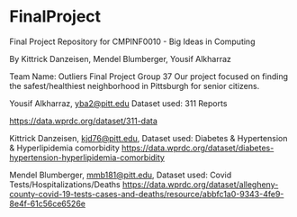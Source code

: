 # FinalProject
Final Project Repository for CMPINF0010 - Big Ideas in Computing

By Kittrick Danzeisen, Mendel Blumberger, Yousif Alkharraz


Team Name: Outliers 
Final Project Group 37
Our project focused on finding the safest/healthiest neighborhood in Pittsburgh for senior citizens. 

Yousif Alkharraz, yba2@pitt.edu Dataset used: 311 Reports

https://data.wprdc.org/dataset/311-data 

Kittrick Danzeisen, kjd76@pitt.edu, Dataset used: Diabetes & Hypertension & Hyperlipidemia comorbidity
https://data.wprdc.org/dataset/diabetes-hypertension-hyperlipidemia-comorbidity

Mendel Blumberger, mmb181@pitt.edu, Dataset used:  Covid Tests/Hospitalizations/Deaths
https://data.wprdc.org/dataset/allegheny-county-covid-19-tests-cases-and-deaths/resource/abbfc1a0-9343-4fe9-8e4f-61c56ce6526e



